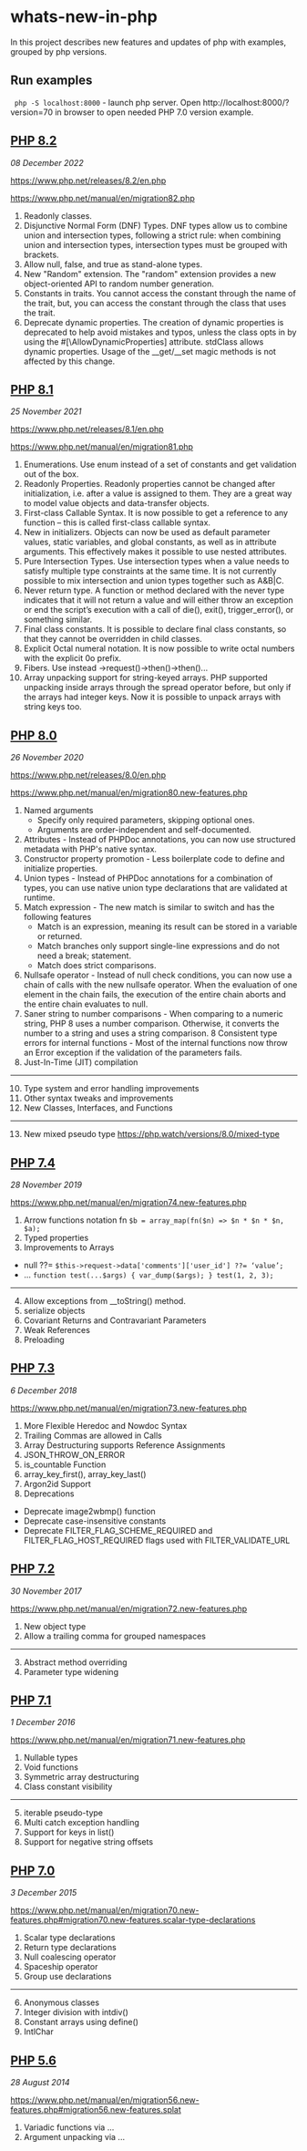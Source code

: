 # whats-new-in-php
In this project describes new features and updates of php with examples, grouped by php versions.
## Run examples
` php -S localhost:8000` - launch php server.
Open http://localhost:8000/?version=70 in browser to open needed PHP 7.0 version example.


## [PHP 8.2](code_examples/V82/index.php)
*08 December 2022*

https://www.php.net/releases/8.2/en.php

https://www.php.net/manual/en/migration82.php

1. Readonly classes.
2. Disjunctive Normal Form (DNF) Types. DNF types allow us to combine union and intersection types, following a strict rule: when combining union and intersection types, intersection types must be grouped with brackets.
3. Allow null, false, and true as stand-alone types.
4. New "Random" extension. The "random" extension provides a new object-oriented API to random number generation.
5. Constants in traits. You cannot access the constant through the name of the trait, but, you can access the constant through the class that uses the trait.
6. Deprecate dynamic properties. The creation of dynamic properties is deprecated to help avoid mistakes and typos, unless the class opts in by using the #[\AllowDynamicProperties] attribute. stdClass allows dynamic properties. Usage of the __get/__set magic methods is not affected by this change.


## [PHP 8.1](code_examples/V81/index.php)
*25 November 2021*

https://www.php.net/releases/8.1/en.php

https://www.php.net/manual/en/migration81.php

1. Enumerations. Use enum instead of a set of constants and get validation out of the box.
2. Readonly Properties. Readonly properties cannot be changed after initialization, i.e. after a value is assigned to them. They are a great way to model value objects and data-transfer objects.
3. First-class Callable Syntax. It is now possible to get a reference to any function – this is called first-class callable syntax.
4. New in initializers. Objects can now be used as default parameter values, static variables, and global constants, as well as in attribute arguments. This effectively makes it possible to use nested attributes.
5. Pure Intersection Types. Use intersection types when a value needs to satisfy multiple type constraints at the same time. It is not currently possible to mix intersection and union types together such as A&B|C.
6. Never return type. A function or method declared with the never type indicates that it will not return a value and will either throw an exception or end the script’s execution with a call of die(), exit(), trigger_error(), or something similar.
7. Final class constants. It is possible to declare final class constants, so that they cannot be overridden in child classes.
8. Explicit Octal numeral notation. It is now possible to write octal numbers with the explicit 0o prefix.
9. Fibers. Use instead ->request()->then()->then()...
10. Array unpacking support for string-keyed arrays. PHP supported unpacking inside arrays through the spread operator before, but only if the arrays had integer keys. Now it is possible to unpack arrays with string keys too.


## [PHP 8.0](code_examples/V80/index.php)
*26 November 2020*

https://www.php.net/releases/8.0/en.php

https://www.php.net/manual/en/migration80.new-features.php

1. Named arguments
   * Specify only required parameters, skipping optional ones.
   * Arguments are order-independent and self-documented.
2. Attributes - Instead of PHPDoc annotations, you can now use structured metadata with PHP's native syntax.   
3. Constructor property promotion - Less boilerplate code to define and initialize properties.  
4. Union types - Instead of PHPDoc annotations for a combination of types, you can use native union type declarations 
   that are validated at runtime.
5. Match expression - The new match is similar to switch and has the following features
   * Match is an expression, meaning its result can be stored in a variable or returned.
   * Match branches only support single-line expressions and do not need a break; statement.
   * Match does strict comparisons.
6. Nullsafe operator - Instead of null check conditions, you can now use a chain of calls with the new nullsafe operator.
   When the evaluation of one element in the chain fails, the execution of the entire chain aborts and the entire chain 
   evaluates to null.   
7. Saner string to number comparisons - When comparing to a numeric string, PHP 8 uses a number comparison. Otherwise, 
   it converts the number to a string and uses a string comparison.
8 Consistent type errors for internal functions - Most of the internal functions now throw an Error exception if the
   validation of the parameters fails.  
9. Just-In-Time (JIT) compilation 
- - -
10. Type system and error handling improvements
11. Other syntax tweaks and improvements
12. New Classes, Interfaces, and Functions
- - -
13. New mixed pseudo type https://php.watch/versions/8.0/mixed-type



## [PHP 7.4](code_examples/V74/index.php)
*28 November 2019*

https://www.php.net/manual/en/migration74.new-features.php
1. Arrow functions notation fn `$b = array_map(fn($n) => $n * $n * $n, $a);`
2. Typed properties
3. Improvements to Arrays
  - null ??= `$this->request->data['comments']['user_id'] ??= ‘value’;`
  - ... `function test(...$args) { var_dump($args); }
test(1, 2, 3);`
- - -
4. Allow exceptions from __toString() method.
5. serialize objects
6. Covariant Returns and Contravariant Parameters
7. Weak References
8. Preloading

## [PHP 7.3](code_examples/V73/index.php)
*6 December 2018*

https://www.php.net/manual/en/migration73.new-features.php
1. More Flexible Heredoc and Nowdoc Syntax
2. Trailing Commas are allowed in Calls
3. Array Destructuring supports Reference Assignments
4. JSON_THROW_ON_ERROR
5. is_countable Function
6. array_key_first(), array_key_last()
7. Argon2id Support
8. Deprecations
  - Deprecate image2wbmp() function
  - Deprecate case-insensitive constants
  - Deprecate FILTER_FLAG_SCHEME_REQUIRED and FILTER_FLAG_HOST_REQUIRED flags used with FILTER_VALIDATE_URL

## [PHP 7.2](code_examples/V72/index.php)
*30 November 2017*

https://www.php.net/manual/en/migration72.new-features.php
1. New object type
2. Allow a trailing comma for grouped namespaces
- - -
3. Abstract method overriding
4. Parameter type widening

## [PHP 7.1](code_examples/V71/index.php)
*1 December 2016*

https://www.php.net/manual/en/migration71.new-features.php
1. Nullable types
2. Void functions
3. Symmetric array destructuring
4. Class constant visibility
- - -
5. iterable pseudo-type
6. Multi catch exception handling
7. Support for keys in list()
8. Support for negative string offsets

## [PHP 7.0](code_examples/V70/index.php)
*3 December 2015*

https://www.php.net/manual/en/migration70.new-features.php#migration70.new-features.scalar-type-declarations
1. Scalar type declarations 
2. Return type declarations
3. Null coalescing operator
4. Spaceship operator
5. Group use declarations
---
6. Anonymous classes
7. Integer division with intdiv()
8. Constant arrays using define()
9. IntlChar

## [PHP 5.6](code_examples/V56/index.php)
*28 August 2014*

https://www.php.net/manual/en/migration56.new-features.php#migration56.new-features.splat
1. Variadic functions via ...
2. Argument unpacking via ...





